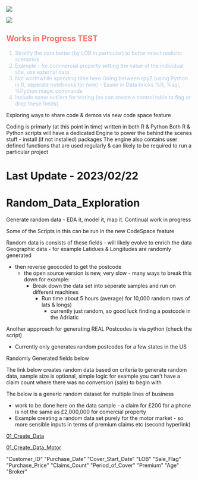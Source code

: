 ![](https://img.shields.io/static/v1?label=&message=александр-котенко&color=:#A7C7E7)

![](https://img.shields.io/static/v1?label=&message=Readme's_in_each_folder_for_more_detail&color=:#FAC898)

<h2 style="color:#ff6961"> Works in Progress TEST </h2> <ol  style="color:#A7C7E7">
   
  <li>Stratify the data better (by LOB in particular) to better relect realistic scenarios</li>
  <li>Example - for commercial property setting the value of the individual site, use external data</li>

  <li>Not worthwhile spending time here Going between rpy2 (using Python in R, seperate notebooks for now) - Easier in Data bricks %R, %sql, %Python magic commands</li>
  <li>Include some outliers for testing (so can create a control table to flag or drop these fields)</li>
</ol> 


Exploring ways to share code & demos via new code space feature

Coding is primarly (at this point in time) written in both R & Python
Both R & Python scripts will have a dedicated Engine to power the behind the scenes stuff - install (if not installed) packages 
The engine also contains user defined functions that are used regularly & can likely to be required to run a particular project


# Last Update - 2023/02/22

# Random_Data_Exploration
Generate random data - EDA it, model it, map it. Continual work in progress

Some of the Scripts in this can be run in the new CodeSpace feature

Random data is consists of these fields - will likely evolve to enrich the data
Geographic data - for example Latidues & Longitudes are randomly generated
  - then reverse geocoded to get the postcode
    - the open source version is new, very slow - many ways to break this down for example:
        - Break down the data set into seperate samples and run on different machines
          - Run time about 5 hours (average) for 10,000 random rows of lats & longs)
            - currently just random, so good luck finding a postcode in the Adriatic
            
Another appproach for generating REAL Postcodes is via python (check the script)
  - Currently only generates random postcodes for a few states in the US

Randomly Generated fields below

The link below creates random data based on criteria to generate random data, sample size is optional, simple logic for example you can't have a claim count where there was no conversion (sale) to begin with

The below is a generic random dataset for multiple lines of business 
  - work to be done here on the data sample - a claim for £200 for a phone is not the same as £2,000,000 for comercial property
   - Example creating a random data set purely for the motor market - so more sensible inputs in terms of premium claims etc (second hyperlink) 
  
[01_Create_Data](https://github.com/alexkotsscott/Random_Data_Exploration/blob/main/01_Create_Data.ipynb)

[01_Create_Data_Motor](https://github.com/alexkotsscott/Random_Data_Exploration/blob/main/01_Motor_Create_Data.ipynb)

"Customer_ID"
"Purchase_Date"
"Cover_Start_Date"
"LOB"
"Sale_Flag"
"Purchase_Price"
"Claims_Count"
"Period_of_Cover"
"Premium"
"Age"
"Broker"

